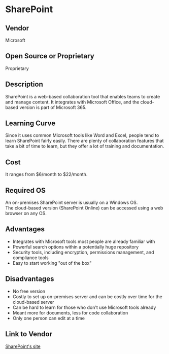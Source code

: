 # SharePoint

## Vendor
Microsoft

## Open Source or Proprietary
Proprietary

## Description
SharePoint is a web-based collaboration tool that enables teams to create and manage content. It integrates with Microsoft Office, and the cloud-based version is part of Microsoft 365. 

## Learning Curve
Since it uses common Microsoft tools like Word and Excel, people tend to learn SharePoint fairly easily. There are plenty of collaboration features that take a bit of time to learn, but they offer a lot of training and documentation.

## Cost
It ranges from $6/month to $22/month.

## Required OS
An on-premises SharePoint server is usually on a Windows OS.  
The cloud-based version (SharePoint Online) can be accessed using a web browser on any OS.

## Advantages
- Integrates with Microsoft tools most people are already familiar with
- Powerful search options within a potentially huge repository
- Security tools, including encryption, permissions management, and compliance tools
- Easy to start working "out of the box"

## Disadvantages
- No free version
- Costly to set up on-premises server and can be costly over time for the cloud-based server
- Can be hard to learn for those who don't use Microsoft tools already
- Meant more for documents, less for code collaboration
- Only one person can edit at a time

## Link to Vendor
[SharePoint's site](https://www.microsoft.com/en-us/microsoft-365/sharepoint/collaboration)
